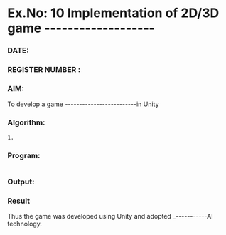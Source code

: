 # Ex.No: 10  Implementation of 2D/3D game -------------------
### DATE:                                                                            
### REGISTER NUMBER : 
### AIM: 
To develop a game -------------------------in Unity 
### Algorithm:
```
1.
```  
### Program:
```
```
### Output:

### Result
Thus the game was developed using Unity and adopted _-----------AI technology.
